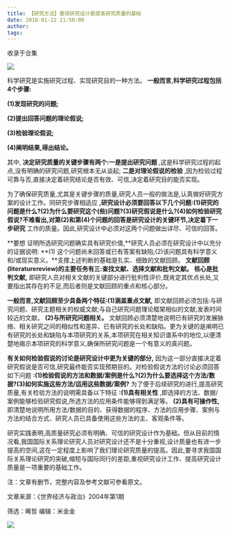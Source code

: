 ```yaml
---
title: 【研究方法】重视研究设计是提高研究质量的基础
date: 2018-01-22 21:50:00
author: 
tags: 
---
```



收录于合集

![](/images/3857/2.gif)

科学研究是实施研究过程、实现研究目的一种方法。 **一般而言,科学研究过程包括4个步骤:**

 **(1)发现研究的问题;**

 **(2)提出回答问题的理论假说;**

 **(3)检验理论假说;**

 **(4)阐明结果,得出结论。**

其中, **决定研究质量的关键步骤有两个:一是提出研究问题** ,这是科学研究过程的起点,没有明确的研究问题,研究根本无从谈起;
**二是对理论假说的检验** ,因为检验过程可靠与否,直接决定着研究结论是否有效、可信,决定着研究目的能否实现。

为了确保研究质量,尤其是关键步骤的质量,研究人员一般的做法是,认真做好研究方案的设计工作。同研究步骤相适应
**,研究设计必须要回答以下几个问题:(1)研究的问题是什么?(2)为什么要研究这个(些)问题?(3)研究假说是什么?(4)如何检验研究假说?不难看出,对第(2)和第(4)个问题的回答是研究设计的关键环节,决定着下一步研究**
工作的质量。因此,研究设计中必须对这两个问题做出详尽、可信的回答。

 **要想 证明所选研究问题确实具有研究价值,**研究人员必须在研究设计中以充分的证据说明: **(1)
这个问题尚未回答或已有答案有缺陷;(2)该问题具有科学意义和/或现实意义。**支撑上述判断的基础是扎实、细致的文献回顾。
**文献回顾(literaturereview)的主要任务有三:查找文献、选择文献和批判文献。** **核心是批判文献,**
即研究人员对相关文献的关键部分进行批判性评价,既肯定其优点长处,又要指出其存在的不足,而后者则是文献回顾的重点和核心部分。

 **一般而言,文献回顾至少具备两个特征:(1)涵盖重点文献,**
即文献回顾必须包括:与研究问题、研究主题相关的权威文献;与自己研究问题理论框架相似的文献;发表时间较近的文献。 **(2)与所研究问题相关。**
文献回顾必须清楚地说明已有研究的发展脉络、相关研究之间的相似性和差异、已有研究的长处和缺陷。更为关键的是阐明已有研究的长处和缺陷与本项研究的关系,本项研究在相关知识谱系中的地位,以便清楚地揭示本项研究的科学意义,确保所研究问题是一个有意义的真问题。

 **有关如何检验假说的讨论是研究设计中更为关键的部分,**
因为这一部分直接决定着研究假说是否可信,研究最终能否实现预期目的。对检验假说方法的讨论必须回答如下问题
**:(1)检验假说的方法和数据/案例是什么?(2)为什么要选择这个方法/数据?(3)如何实施这些方法/运用这些数据/案例?**
为了便于后续研究的进行,提高研究质量,有关检验方法的说明需具备以下特征 **:(1)具有相关性**
,即选择的方法、数据/案例能够检验研究假说,所选方法的应用条件能够得到满足等。 **(2)具有可操作性,**
即清楚地说明所用方法/数据的目的、获得数据的程序、方法的应用步骤、案例与方法的结合方式、研究人员已具备使用这些方法的主、客观条件等。

研究实践表明,高质量研究必须有明确、可信的研究设计作为基础。但从目前的情况看,我国国际关系理论研究人员对研究设计还不是十分重视,设计质量也有进一步提高的空间,这在一定程度上影响了我们理论研究质量的提高。因此,要寻求我国国际关系理论研究的突破,缩短与国际同行的差距,重视研究设计工作、提高研究设计质量是一项重要的基础工作。

注：文章有删节，完整内容及参考文献可参看原文。

文章来源：《世界经济与政治》2004年第1期

筛选：晞哲 编辑：米金金

  

<img src='/images/3857/3.gif' width='auto' />

  

